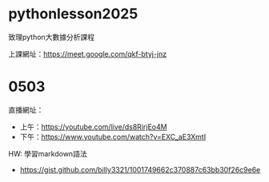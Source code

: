 # pythonlesson2025
致理python大數據分析課程

上課網址：https://meet.google.com/qkf-btyj-jnz
# 0503
直播網址：
- 上午：https://youtube.com/live/ds8RirjEo4M
- 下午：https://www.youtube.com/watch?v=EXC_aE3XmtI

HW: 學習markdown語法
- https://gist.github.com/billy3321/1001749662c370887c63bb30f26c9e6e
